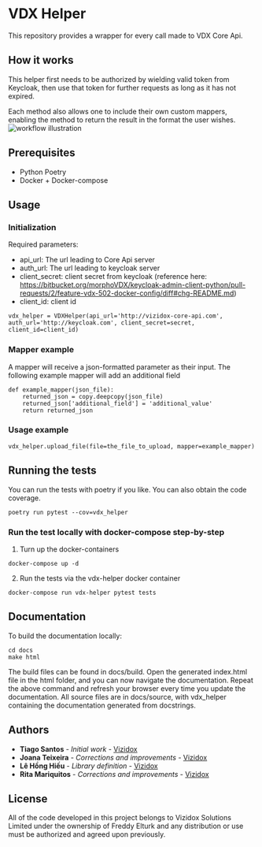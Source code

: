 # VDX Helper
This repository provides a wrapper for every call made to VDX Core Api.

## How it works
This helper first needs to be authorized by wielding valid token from Keycloak, then use that token for further requests as long as it has not expired.

Each method also allows one to include their own custom mappers, enabling the method to return the result in the format the user wishes.
![workflow illustration](docs/images/vdx-helper.png)

## Prerequisites

- Python Poetry
- Docker + Docker-compose

## Usage

### Initialization

Required parameters: 
- api_url: The url leading to Core Api server
- auth_url: The url leading to keycloak server
- client_secret: client secret from keycloak (reference here: https://bitbucket.org/morphoVDX/keycloak-admin-client-python/pull-requests/2/feature-vdx-502-docker-config/diff#chg-README.md)
- client_id: client id


```
vdx_helper = VDXHelper(api_url='http://vizidox-core-api.com', auth_url='http://keycloak.com', client_secret=secret, client_id=client_id)
```

### Mapper example
A mapper will receive a json-formatted parameter as their input. The following example mapper will add an additional field

```
def example_mapper(json_file):
    returned_json = copy.deepcopy(json_file)
    returned_json['additional_field'] = 'additional_value'
    return returned_json
```

### Usage example

```
vdx_helper.upload_file(file=the_file_to_upload, mapper=example_mapper)
```

## Running the tests

You can run the tests with poetry if you like. You can also obtain the code coverage.

```
poetry run pytest --cov=vdx_helper
```

### Run the test locally with docker-compose step-by-step
1. Turn up the docker-containers
```
docker-compose up -d
```

2. Run the tests via the vdx-helper docker container
```
docker-compose run vdx-helper pytest tests
```


## Documentation

To build the documentation locally:

```shell
cd docs
make html
```

The build files can be found in docs/build. Open the generated index.html file in the html folder, and you can now 
navigate the documentation. Repeat the above command and refresh your browser every time you update the documentation.
All source files are in docs/source, with vdx_helper containing the documentation generated from docstrings.
 
## Authors

* **Tiago Santos** - *Initial work* - [Vizidox](https://vizidox.com)
* **Joana Teixeira** - *Corrections and improvements* - [Vizidox](https://vizidox.com)
* **Lê Hồng Hiếu** - *Library definition* - [Vizidox](https://vizidox.com)
* **Rita Mariquitos** - *Corrections and improvements* - [Vizidox](https://vizidox.com)

## License

All of the code developed in this project belongs to Vizidox Solutions Limited under the ownership of Freddy Elturk and 
any distribution or use must be authorized and agreed upon previously.
